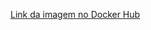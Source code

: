 [Link da imagem no Docker Hub](https://hub.docker.com/repository/docker/ihdev/desafio1reducido/general)